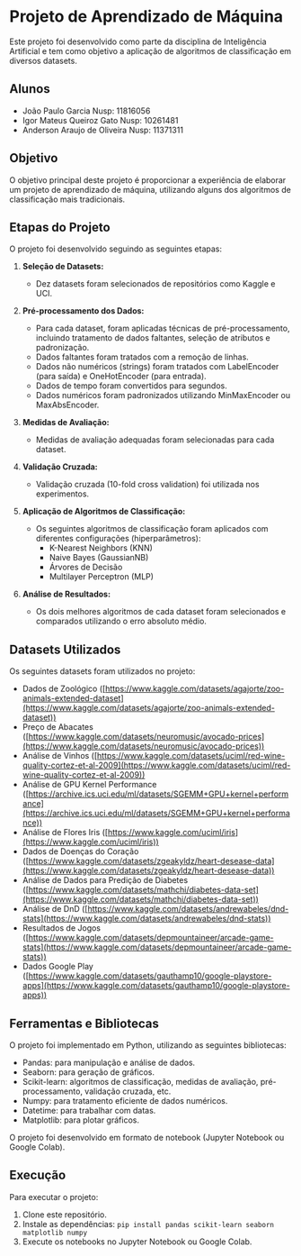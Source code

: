 # Projeto de Aprendizado de Máquina

Este projeto foi desenvolvido como parte da disciplina de Inteligência Artificial e tem como objetivo a aplicação de algoritmos de classificação em diversos datasets.

## Alunos

* João Paulo Garcia Nusp: 11816056
* Igor Mateus Queiroz Gato Nusp: 10261481
* Anderson Araujo de Oliveira Nusp: 11371311

## Objetivo

O objetivo principal deste projeto é proporcionar a experiência de elaborar um projeto de aprendizado de máquina, utilizando alguns dos algoritmos de classificação mais tradicionais. 

## Etapas do Projeto

O projeto foi desenvolvido seguindo as seguintes etapas:

1.  **Seleção de Datasets:**
    
    * Dez datasets foram selecionados de repositórios como Kaggle e UCI. 
2.  **Pré-processamento dos Dados:**
    
    * Para cada dataset, foram aplicadas técnicas de pré-processamento, incluindo tratamento de dados faltantes, seleção de atributos e padronização. 
    * Dados faltantes foram tratados com a remoção de linhas. 
    * Dados não numéricos (strings) foram tratados com LabelEncoder (para saída) e OneHotEncoder (para entrada). 
    * Dados de tempo foram convertidos para segundos.
    * Dados numéricos foram padronizados utilizando MinMaxEncoder ou MaxAbsEncoder.
3.  **Medidas de Avaliação:**
    
    * Medidas de avaliação adequadas foram selecionadas para cada dataset.
4.  **Validação Cruzada:**
    
    * Validação cruzada (10-fold cross validation) foi utilizada nos experimentos. 
5.  **Aplicação de Algoritmos de Classificação:**
    
    * Os seguintes algoritmos de classificação foram aplicados com diferentes configurações (hiperparâmetros):
        * K-Nearest Neighbors (KNN) 
        * Naive Bayes (GaussianNB) 
        * Árvores de Decisão
        * Multilayer Perceptron (MLP) 
6.  **Análise de Resultados:**
    
    * Os dois melhores algoritmos de cada dataset foram selecionados e comparados utilizando o erro absoluto médio.

## Datasets Utilizados

Os seguintes datasets foram utilizados no projeto:

* Dados de Zoológico ([https://www.kaggle.com/datasets/agajorte/zoo-animals-extended-dataset](https://www.kaggle.com/datasets/agajorte/zoo-animals-extended-dataset)) 
* Preço de Abacates ([https://www.kaggle.com/datasets/neuromusic/avocado-prices](https://www.kaggle.com/datasets/neuromusic/avocado-prices)) 
* Análise de Vinhos ([https://www.kaggle.com/datasets/uciml/red-wine-quality-cortez-et-al-2009](https://www.kaggle.com/datasets/uciml/red-wine-quality-cortez-et-al-2009)) 
* Análise de GPU Kernel Performance ([https://archive.ics.uci.edu/ml/datasets/SGEMM+GPU+kernel+performance](https://archive.ics.uci.edu/ml/datasets/SGEMM+GPU+kernel+performance)) 
* Análise de Flores Iris ([https://www.kaggle.com/uciml/iris](https://www.kaggle.com/uciml/iris)) 
* Dados de Doenças do Coração ([https://www.kaggle.com/datasets/zgeakyldz/heart-desease-data](https://www.kaggle.com/datasets/zgeakyldz/heart-desease-data)) 
* Análise de Dados para Predição de Diabetes ([https://www.kaggle.com/datasets/mathchi/diabetes-data-set](https://www.kaggle.com/datasets/mathchi/diabetes-data-set)) 
* Análise de DnD ([https://www.kaggle.com/datasets/andrewabeles/dnd-stats](https://www.kaggle.com/datasets/andrewabeles/dnd-stats)) 
* Resultados de Jogos ([https://www.kaggle.com/datasets/depmountaineer/arcade-game-stats](https://www.kaggle.com/datasets/depmountaineer/arcade-game-stats)) 
* Dados Google Play ([https://www.kaggle.com/datasets/gauthamp10/google-playstore-apps](https://www.kaggle.com/datasets/gauthamp10/google-playstore-apps)) 

## Ferramentas e Bibliotecas

O projeto foi implementado em Python, utilizando as seguintes bibliotecas:

* Pandas: para manipulação e análise de dados. 
* Seaborn: para geração de gráficos. 
* Scikit-learn: algoritmos de classificação, medidas de avaliação, pré-processamento, validação cruzada, etc.
* Numpy: para tratamento eficiente de dados numéricos. 
* Datetime: para trabalhar com datas. 
* Matplotlib: para plotar gráficos. 

O projeto foi desenvolvido em formato de notebook (Jupyter Notebook ou Google Colab).

## Execução

Para executar o projeto:

1.  Clone este repositório.
2.  Instale as dependências: `pip install pandas scikit-learn seaborn matplotlib numpy`
3.  Execute os notebooks no Jupyter Notebook ou Google Colab.

